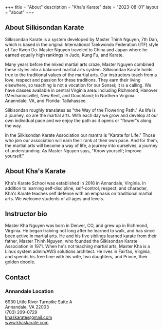 +++
title = "About"
description = "Kha's Karate"
date = "2023-08-01"
layout = "about"
+++

## About Silkisondan Karate
Silkisondan Karate is a system developed by Master Thinh Nguyen, 7th Dan, which is based in the original International Taekwondo Federation (ITF) style of Tae Kwon Do.  Master Nguyen traveled to China and Japan where he earned equally high rankings in Judo, Kung Fu, and Karate.  

Many years before the mixed martial arts craze, Master Nguyen combined these styles into a balanced martial arts system. Silkisondan Karate holds true to the traditional values of the martial arts.  Our instructors teach from a love, respect and passion for these traditions.  They earn their living elsewhere, so teaching is not a vocation for our Sensei; it is a calling. We have classes available in central Virginia area: including Richmond, Hanover (Mechanicsville), New Kent, and Goochland; In Northern Virginia: Ananndale, VA, and Florida: Tallahassee.

Silkisondan roughly translates as "the Way of the Flowering Path."  As life is a journey, so are the martial arts. With each day we grow and develop at our own individual pace and we enjoy the path as it opens or "flower"s along the way.

In the Silkisondan Karate Association our mantra is "Karate for Life."  Those who join our association will earn their rank at their own pace.   And for them, the martial arts will become a way of life, a journey into ourselves, a journey of understanding. As Master Nguyen says, "Know yourself; Improve yourself."


## About Kha's Karate

Kha's Karate School was established in 2016 in Annandale, Virginia. In addition to learning self-discipline, self-control, respect, and character, Kha's Karate teaches self defense with an emphasis on traditional martial arts. We welcome students of all ages and levels. 

## Instructor bio
Master Kha Nguyen was born in Denver, CO, and grew up in Richmond, Virginia. He began training not long after he learned to walk, and has since been active in martial arts. He and his five siblings learned karate from their father, Master Thinh Nguyen, who founded the Silkisondan Karate Association in 1971. When he's not teaching martial arts, Master Kha is a Linux system admin/AWS solutions architect. He lives in Fairfax, Virginia, and spends his free time with his wife, two daughters, and Prince, their golden doodle. 

## Contact

### Annandale Location
6930 Little River Turnpike Suite A  
Annandale, VA 22003  
(703) 209-0729  
khaskarate@gmail.com  
www.khaskarate.com

